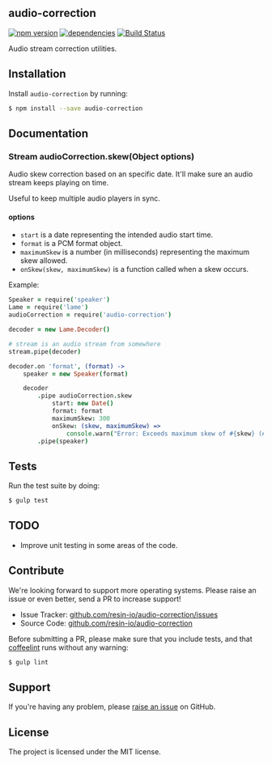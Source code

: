 audio-correction
----------------

[![npm version](https://badge.fury.io/js/audio-correction.svg)](http://badge.fury.io/js/audio-correction)
[![dependencies](https://david-dm.org/resin-io/audio-correction.png)](https://david-dm.org/resin-io/audio-correction.png)
[![Build Status](https://travis-ci.org/resin-io/audio-correction.svg?branch=master)](https://travis-ci.org/resin-io/audio-correction)

Audio stream correction utilities.

Installation
------------

Install `audio-correction` by running:

```sh
$ npm install --save audio-correction
```

Documentation
-------------

### Stream audioCorrection.skew(Object options)

Audio skew correction based on an specific date. It'll make sure an audio stream keeps playing on time.

Useful to keep multiple audio players in sync.

#### options

- `start` is a date representing the intended audio start time.
- `format` is a PCM format object.
- `maximumSkew` is a number (in milliseconds) representing the maximum skew allowed.
- `onSkew(skew, maximumSkew)` is a function called when a skew occurs.

Example:

```coffee
Speaker = require('speaker')
Lame = require('lame')
audioCorrection = require('audio-correction')

decoder = new Lame.Decoder()

# stream is an audio stream from somewhere
stream.pipe(decoder)

decoder.on 'format', (format) ->
	speaker = new Speaker(format)

	decoder
		.pipe audioCorrection.skew
			start: new Date()
			format: format
			maximumSkew: 300
			onSkew: (skew, maximumSkew) =>
				console.warn("Error: Exceeds maximum skew of #{skew} (#{maximumSkew}ms.)")
		.pipe(speaker)
```

Tests
-----

Run the test suite by doing:

```sh
$ gulp test
```

TODO
----

- Improve unit testing in some areas of the code.

Contribute
----------

We're looking forward to support more operating systems. Please raise an issue or even better, send a PR to increase support!

- Issue Tracker: [github.com/resin-io/audio-correction/issues](https://github.com/resin-io/audio-correction/issues)
- Source Code: [github.com/resin-io/audio-correction](https://github.com/resin-io/audio-correction)

Before submitting a PR, please make sure that you include tests, and that [coffeelint](http://www.coffeelint.org/) runs without any warning:

```sh
$ gulp lint
```

Support
-------

If you're having any problem, please [raise an issue](https://github.com/resin-io/audio-correction/issues/new) on GitHub.

License
-------

The project is licensed under the MIT license.

